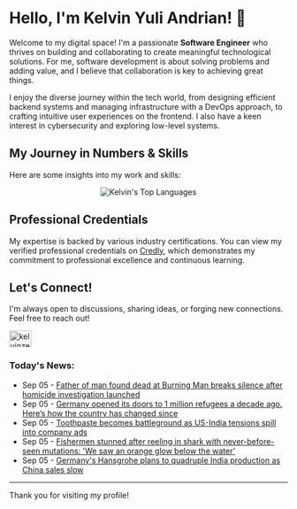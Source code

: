 # Hello, I'm Kelvin Yuli Andrian! 👋

Welcome to my digital space! I'm a passionate **Software Engineer** who thrives on building and collaborating to create meaningful technological solutions. For me, software development is about solving problems and adding value, and I believe that collaboration is key to achieving great things.

I enjoy the diverse journey within the tech world, from designing efficient backend systems and managing infrastructure with a DevOps approach, to crafting intuitive user experiences on the frontend. I also have a keen interest in cybersecurity and exploring low-level systems.

## My Journey in Numbers & Skills

Here are some insights into my work and skills:

<p align="center">
  <img src="https://github-readme-stats.vercel.app/api/top-langs/?username=kelvinzer0&layout=compact&theme=radical" alt="Kelvin's Top Languages" />
</p>

## Professional Credentials

My expertise is backed by various industry certifications. You can view my verified professional credentials on [Credly](https://www.credly.com/users/kelvin-yuli-andrian/badges), which demonstrates my commitment to professional excellence and continuous learning.

## Let's Connect!

I'm always open to discussions, sharing ideas, or forging new connections. Feel free to reach out!

<p align="left">
    <a href="https://linkedin.com/in/kelvinzero" target="blank"><img align="center" src="https://cdn.jsdelivr.net/npm/simple-icons@3.0.1/icons/linkedin.svg" alt="kelvinzero" height="30" width="40" /></a>
</p>

### Today's News:

<!-- feed start -->
- Sep 05 - [Father of man found dead at Burning Man breaks silence after homicide investigation launched](https://www.yahoo.com/news/articles/father-man-found-dead-burning-113620975.html)
- Sep 05 - [Germany opened its doors to 1 million refugees a decade ago. Here’s how the country has changed since](https://www.yahoo.com/news/articles/germany-opened-doors-1-million-102839355.html)
- Sep 05 - [Toothpaste becomes battleground as US-India tensions spill into company ads](https://finance.yahoo.com/news/toothpaste-becomes-battleground-us-india-094710064.html)
- Sep 05 - [Fishermen stunned after reeling in shark with never-before-seen mutations: 'We saw an orange glow below the water'](https://www.yahoo.com/news/articles/fishermen-stunned-reeling-shark-never-085000955.html)
- Sep 05 - [Germany's Hansgrohe plans to quadruple India production as China sales slow](https://finance.yahoo.com/news/germanys-hansgrohe-plans-quadruple-india-065905920.html)
<!-- feed end -->

---

Thank you for visiting my profile!
